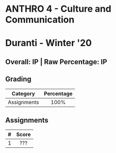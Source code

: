 # ANTHRO 4 - Culture and Communication
# Duranti - Winter '20

## Overall: IP | Raw Percentage: IP

## Grading
| Category | Percentage |
|:---:|:---:|
| Assignments | 100% |

## Assignments
| # | Score |
|:---|:---:|
| 1 | ??? |
